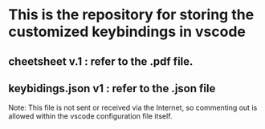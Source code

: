 # This is the repository for storing the customized keybindings in vscode


## cheetsheet v.1 : refer to the .pdf file.

## keybidings.json v1 : refer to the .json file

Note: This file is not sent or received via the Internet, so commenting out is allowed within the vscode configuration file itself.
